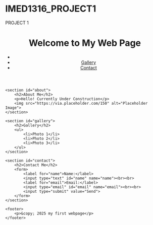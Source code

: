 # IMED1316_PROJECT1
PROJECT 1
<!DOCTYPE html>
<html lang="en">
<head>
    <meta charset="UTF-8">
    <title>JESSE MEDELES</title>
</head>
<body>
    <header>
        <h1>Welcome to My Web Page</h1>
        <nav>
            <ul>
                <li><a href="Jesse Medeles is a singer-songwriter, actor, rapper and dancer from Laredo, TX. He has made a notable impression as a recording artist since he decided to dedicate his life to music. His musical style is influenced by all the different cultures he grew up around, including the Mexican culture.

Born in a very poor family, Jesse was a “regular” at the fields by the age of five, where, alongside his parents and siblings, would help harvest crops like cotton, fruits, vegetables, and hay in order to earn an honest living. By the time he was nine, he lived in an unstable environment that essentially left Jesse and his four siblings to fend for themselves. The workers at the fields became his extended family, and he witnessed many of them being taken away by border patrol agents. With the help of his grandmother, who stepped in as the adult/guardian figure, Jesse kept a path of honesty and hard work. At the age of 17, he went back to school and ultimately graduated from College, but music always played a big part in his life and he felt that entertaining people was his calling.

Writing and singing was his escape from all the pain; it was the only time that he could fantasize about making his dreams come true. Growing up in the streets, Jesse wrote about real life experiences and drew influences from Pop, Rap, Cumbia, Indian rhythms, and Tejano. In 2005, Jesse began recording with important Texas producers trying to find his sound and style. Soon, he was performing at events like the San Antonio’s Puerto Rican Festival, Laredo’s Jamboozi Festival, and Houston’s Autorama show, where he won the “Best Performer” award.

Jesse’s big break came when he moved to Los Angeles, CA in 2013 to pursue his dreams and began recording music as an independent artist with celebrity music producer “J2”; the man behind songs like Shakira’s FIFA World Cup song “La la la”. He recorded two tracks, “Viva” and “Sucia”, which he quickly got to perform throughout 2014 when he landed the opportunities to open for Ana Bárbara, Ivy Queen and Belanova on tour. These performances allowed Jesse to reach over 78K people and form a strong foundation for his more than 100K followers today.

Simultaneously to music, Jesse Medeles has began to establish himself as an actor, starring in recognizable films such as Snitch (2013), Alone Yet Not Alone (2014), One Heart (2015), Dirty Lies (2015), among others.

After the release of his second hit single "AMOR" and his media promotional tour with international media,  he is in the studio working on new music with renowned music producers such as Maffio, A&X, MadMusick, 2 Swift Productions & Alcover.  His third single is scheduled to release April 5, 2017 and is sure to be another hit for this young artist.">About</a></li>
                <li><a href="#gallery">Gallery</a></li>
                <li><a href="#contact">Contact</a></li>
            </ul>
        </nav>
    </header>

    <section id="about">
        <h2>About Me</h2>
        <p>Hello! Currently Under Construction</p>
        <img src="https://via.placeholder.com/150" alt="Placeholder Image">
    </section>

    <section id="gallery">
        <h2>Gallery</h2>
        <ul>
            <li>Photo 1</li>
            <li>Photo 2</li>
            <li>Photo 3</li>
        </ul>
    </section>

    <section id="contact">
        <h2>Contact Me</h2>
        <form>
            <label for="name">Name:</label>
            <input type="text" id="name" name="name"><br><br>
            <label for="email">Email:</label>
            <input type="email" id="email" name="email"><br><br>
            <input type="submit" value="Send">
        </form>
    </section>

    <footer>
        <p>&copy; 2025 my first webpage</p>
    </footer>
</body>
</html>
